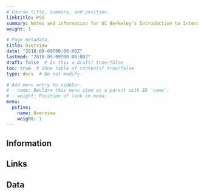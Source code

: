 ```yaml
---
# Course title, summary, and position.
linktitle: PS5
summary: Notes and information for UC Berkeley's Introduction to International Relations-Fall 2019
weight: 1

# Page metadata.
title: Overview
date: "2018-09-09T00:00:00Z"
lastmod: "2018-09-09T00:00:00Z"
draft: false  # Is this a draft? true/false
toc: true  # Show table of contents? true/false
type: docs  # Do not modify.

# Add menu entry to sidebar.
# - name: Declare this menu item as a parent with ID `name`.
# - weight: Position of link in menu.
menu:
  psfive:
    name: Overview
    weight: 1
---
```


## Information 

## Links 

## Data 